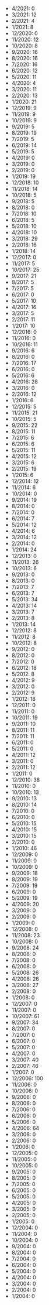 *  4/2021: 0
*  3/2021: 12
*  2/2021: 4
*  1/2021: 8
*  12/2020: 0
*  11/2020: 12
*  10/2020: 8
*  9/2020: 16
*  8/2020: 16
*  7/2020: 16
*  6/2020: 12
*  5/2020: 11
*  4/2020: 4
*  3/2020: 11
*  2/2020: 13
*  1/2020: 21
*  12/2019: 9
*  11/2019: 9
*  10/2019: 9
*  9/2019: 5
*  8/2019: 19
*  7/2019: 5
*  6/2019: 14
*  5/2019: 5
*  4/2019: 0
*  3/2019: 0
*  2/2019: 0
*  1/2019: 19
*  12/2018: 10
*  11/2018: 14
*  10/2018: 5
*  9/2018: 5
*  8/2018: 0
*  7/2018: 10
*  6/2018: 5
*  5/2018: 10
*  4/2018: 10
*  3/2018: 29
*  2/2018: 16
*  1/2018: 14
*  12/2017: 0
*  11/2017: 5
*  10/2017: 25
*  9/2017: 21
*  8/2017: 5
*  7/2017: 5
*  6/2017: 0
*  5/2017: 10
*  4/2017: 16
*  3/2017: 5
*  2/2017: 11
*  1/2017: 10
*  12/2016: 0
*  11/2016: 0
*  10/2016: 11
*  9/2016: 6
*  8/2016: 0
*  7/2016: 17
*  6/2016: 0
*  5/2016: 6
*  4/2016: 28
*  3/2016: 0
*  2/2016: 12
*  1/2016: 6
*  12/2015: 5
*  11/2015: 21
*  10/2015: 5
*  9/2015: 22
*  8/2015: 11
*  7/2015: 6
*  6/2015: 6
*  5/2015: 11
*  4/2015: 12
*  3/2015: 6
*  2/2015: 19
*  1/2015: 6
*  12/2014: 12
*  11/2014: 6
*  10/2014: 0
*  9/2014: 19
*  8/2014: 0
*  7/2014: 0
*  6/2014: 7
*  5/2014: 12
*  4/2014: 6
*  3/2014: 12
*  2/2014: 0
*  1/2014: 24
*  12/2013: 0
*  11/2013: 26
*  10/2013: 6
*  9/2013: 0
*  8/2013: 0
*  7/2013: 7
*  6/2013: 7
*  5/2013: 34
*  4/2013: 14
*  3/2013: 7
*  2/2013: 8
*  1/2013: 14
*  12/2012: 8
*  11/2012: 8
*  10/2012: 8
*  9/2012: 0
*  8/2012: 0
*  7/2012: 0
*  6/2012: 18
*  5/2012: 8
*  4/2012: 9
*  3/2012: 0
*  2/2012: 9
*  1/2012: 18
*  12/2011: 0
*  11/2011: 0
*  10/2011: 19
*  9/2011: 10
*  8/2011: 11
*  7/2011: 11
*  6/2011: 0
*  5/2011: 0
*  4/2011: 12
*  3/2011: 0
*  2/2011: 12
*  1/2011: 0
*  12/2010: 38
*  11/2010: 0
*  10/2010: 13
*  9/2010: 13
*  8/2010: 14
*  7/2010: 0
*  6/2010: 0
*  5/2010: 15
*  4/2010: 15
*  3/2010: 15
*  2/2010: 0
*  1/2010: 46
*  12/2009: 0
*  11/2009: 0
*  10/2009: 0
*  9/2009: 18
*  8/2009: 19
*  7/2009: 19
*  6/2009: 0
*  5/2009: 19
*  4/2009: 20
*  3/2009: 0
*  2/2009: 0
*  1/2009: 0
*  12/2008: 0
*  11/2008: 23
*  10/2008: 0
*  9/2008: 24
*  8/2008: 0
*  7/2008: 0
*  6/2008: 0
*  5/2008: 26
*  4/2008: 26
*  3/2008: 27
*  2/2008: 0
*  1/2008: 0
*  12/2007: 0
*  11/2007: 0
*  10/2007: 61
*  9/2007: 34
*  8/2007: 0
*  7/2007: 0
*  6/2007: 0
*  5/2007: 0
*  4/2007: 0
*  3/2007: 40
*  2/2007: 46
*  1/2007: 0
*  12/2006: 100
*  11/2006: 0
*  10/2006: 0
*  9/2006: 0
*  8/2006: 0
*  7/2006: 0
*  6/2006: 0
*  5/2006: 0
*  4/2006: 64
*  3/2006: 0
*  2/2006: 0
*  1/2006: 0
*  12/2005: 0
*  11/2005: 0
*  10/2005: 0
*  9/2005: 0
*  8/2005: 0
*  7/2005: 0
*  6/2005: 0
*  5/2005: 0
*  4/2005: 0
*  3/2005: 0
*  2/2005: 0
*  1/2005: 0
*  12/2004: 0
*  11/2004: 0
*  10/2004: 0
*  9/2004: 0
*  8/2004: 0
*  7/2004: 0
*  6/2004: 0
*  5/2004: 0
*  4/2004: 0
*  3/2004: 0
*  2/2004: 0
*  1/2004: 0